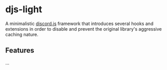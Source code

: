 # djs-light

A minimalistic [discord.js]() framework that introduces several hooks and extensions in order to disable and prevent the original library's aggressive caching nature.

## Features

...